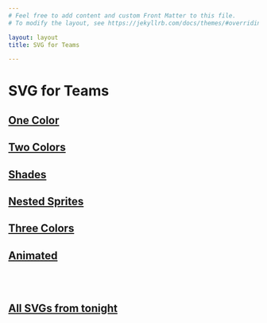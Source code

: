 ```yaml
---
# Feel free to add content and custom Front Matter to this file.
# To modify the layout, see https://jekyllrb.com/docs/themes/#overriding-theme-defaults

layout: layout
title: SVG for Teams

---
```


# SVG for Teams

## <a href="/one-color">One Color</a>
## <a href="/two-colors">Two Colors</a>
## <a href="/shades">Shades</a>
## <a href="/nested-sprites">Nested Sprites</a>
## <a href="/three-colors">Three Colors</a>
## <a href="/animated">Animated</a>

<br>
<br>


## <a href="/all">All SVGs from tonight</a>